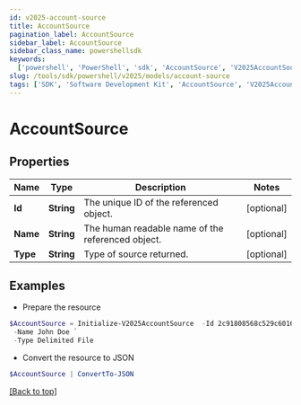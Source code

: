 ```yaml
---
id: v2025-account-source
title: AccountSource
pagination_label: AccountSource
sidebar_label: AccountSource
sidebar_class_name: powershellsdk
keywords:
  ['powershell', 'PowerShell', 'sdk', 'AccountSource', 'V2025AccountSource']
slug: /tools/sdk/powershell/v2025/models/account-source
tags: ['SDK', 'Software Development Kit', 'AccountSource', 'V2025AccountSource']
---
```


# AccountSource

## Properties

| Name | Type | Description | Notes |
| --- | --- | --- | --- |
| **Id** | **String** | The unique ID of the referenced object. | [optional] |
| **Name** | **String** | The human readable name of the referenced object. | [optional] |
| **Type** | **String** | Type of source returned. | [optional] |

## Examples

- Prepare the resource

```powershell
$AccountSource = Initialize-V2025AccountSource  -Id 2c91808568c529c60168cca6f90c1313 `
 -Name John Doe `
 -Type Delimited File
```

- Convert the resource to JSON

```powershell
$AccountSource | ConvertTo-JSON
```

[[Back to top]](#)
